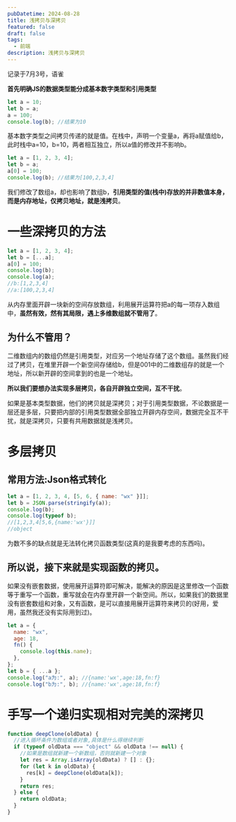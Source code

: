 ```yaml
---
pubDatetime: 2024-08-28
title: 浅拷贝与深拷贝
featured: false
draft: false
tags:
  - 前端
description: 浅拷贝与深拷贝
---
```


记录于7月3号，语雀

**首先明确JS的数据类型能分成基本数字类型和引用类型**

```javascript
let a = 10;
let b = a;
a = 100;
console.log(b); //结果为10
```

基本数字类型之间拷贝传递的就是值。在栈中，声明一个变量a，再将a赋值给b，此时栈中a=10，b=10，两者相互独立，所以a值的修改并不影响b。

```javascript
let a = [1, 2, 3, 4];
let b = a;
a[0] = 100;
console.log(b); //结果为[100,2,3,4]
```

我们修改了数组a，却也影响了数组b，**引用类型的值(栈中)存放的并非数值本身，而是内存地址，仅拷贝地址，就是浅拷贝**。

# 一些深拷贝的方法

```javascript
let a = [1, 2, 3, 4];
let b = [...a];
a[0] = 100;
console.log(b);
console.log(a);
//b:[1,2,3,4]
//a:[100,2,3,4]
```

从内存里面开辟一块新的空间存放数组，利用展开运算符把a的每一项存入数组中，**虽然有效，然有其局限，遇上多维数组就不管用了**。

## 为什么不管用？

二维数组内的数组仍然是引用类型，对应另一个地址存储了这个数组。虽然我们经过了拷贝，在堆里开辟一个新空间存储给b，但是001中的二维数组存的就是一个地址，所以新开辟的空间拿到的也是一个地址。

**所以我们要想办法实现多层拷贝，各自开辟独立空间，互不干扰**。

如果是基本类型数据，他们的拷贝就是深拷贝；对于引用类型数据，不论数据是一层还是多层，只要把内部的引用类型数据全部独立开辟内存空间，数据完全互不干扰，就是深拷贝，只要有共用数据就是浅拷贝。

# 多层拷贝

## 常用方法:Json格式转化

```javascript
let a = [1, 2, 3, 4, [5, 6, { name: "wx" }]];
let b = JSON.parse(stringify(a));
console.log(b);
console.log(typeof b);
//[1,2,3,4[5,6,{name:'wx'}]]
//object
```

为数不多的缺点就是无法转化拷贝函数类型(这真的是我要考虑的东西吗)。

## 所以说，接下来就是实现函数的拷贝。

如果没有嵌套数据，使用展开运算符即可解决，能解决的原因是这里修改一个函数等于重写一个函数，重写就会在内存里开辟一个新空间。所以，如果我们的数据里没有嵌套数组和对象，又有函数，是可以直接用展开运算符来拷贝的(好用，爱用，虽然我还没有实际用到过)。

```javascript
let a = {
  name: "wx",
  age: 18,
  fn() {
    console.log(this.name);
  },
};
let b = { ...a };
console.log("a为:", a); //{name:'wx',age:18,fn:f}
console.log("b为:", b); //{name:'wx',age:18,fn:f}
```

# 手写一个递归实现相对完美的深拷贝

```javascript
function deepClone(oldData) {
  //进入循坏条件为数组或者对象,具体是什么得继续判断
  if (typeof oldData === "object" && oldData !== null) {
    //如果是数组就新建一个新数组，否则就新建一个对象
    let res = Array.isArray(oldData) ? [] : {};
    for (let k in oldData) {
      res[k] = deepClone(oldData[k]);
    }
    return res;
  } else {
    return oldData;
  }
}
```

